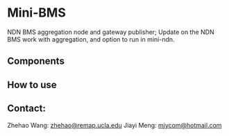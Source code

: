 Mini-BMS
======================================

NDN BMS aggregation node and gateway publisher; Update on the NDN BMS work with aggregation, and option to run in mini-ndn.

Components
-------


How to use
-------



Contact:
-------
Zhehao Wang: zhehao@remap.ucla.edu
Jiayi Meng: mjycom@hotmail.com